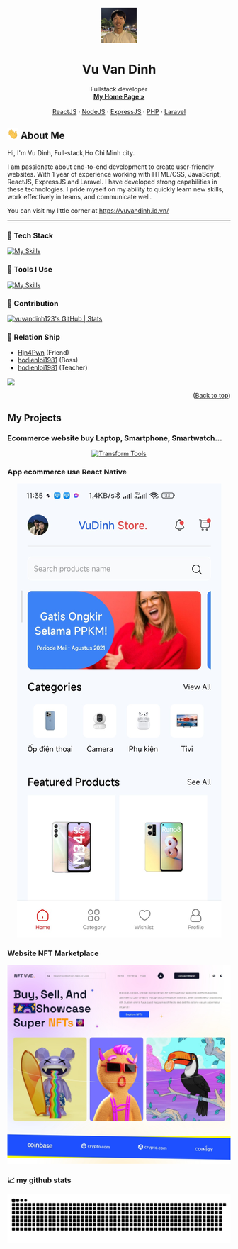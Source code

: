 <div id="top"></div>

<!-- PROJECT LOGO -->
<br />
<div align="center">
  <a href="https://github.com/vuvandinh123">
    <img src="images/logo.jpg"  alt="Logo" width="80" height="80">
  </a>

  <h1 align="center"> Vu Van Dinh</h1>

  <p align="center">
   Fullstack developer
    <br />
    <a href="https://vuvandinh.id.vn/"><strong>My Home Page »</strong></a>
    <br />
    <br />
    <a href="">ReactJS</a>
    ·
    <a href="">NodeJS</a>
    ·
    <a href="">ExpressJS</a>
    ·
    <a href="">PHP</a>
    ·
    <a href="">Laravel</a>
  </p>
</div>

## <img width="25" src="https://github.com/1999AZZAR/1999AZZAR/blob/readme/resources/img/waving.gif"> About Me

Hi, I'm Vu Dinh, Full-stack,Ho Chi Minh city.

I am passionate about end-to-end development to create user-friendly websites. With 1 year of experience working with HTML/CSS, JavaScript, ReactJS, ExpressJS and Laravel. I have developed strong capabilities in these technologies. I pride myself on my ability to quickly learn new skills, work effectively in teams, and communicate well.

You can visit my little corner at <https://vuvandinh.id.vn/>

****

### 🍉 Tech Stack
[![My Skills](https://skillicons.dev/icons?i=nodejs,php,react,next,express,tailwindcss,redux,bootstrap,html,css,js,jquery,ts,scss,electron)](https://vuvandinh.id.vn)

### 🔨 Tools I Use
[![My Skills](https://skillicons.dev/icons?i=mysql,docker,nginx,git,npm,pnpm,yarn,vite,vitest,webpack,babel,github,githubactions,figma,aws,gcp,cloudflare,vercel,netlify,heroku,vscode,gitlab)](https://vuvandinh.id.vn)

### 🍏 Contribution
[![vuvandinh123's GitHub | Stats](https://stats.quira.sh/zmh-program/github?theme=dark)](https://quira.sh?utm_source=widgets&utm_campaign=vuvandinh123)

### 🙌 Relation Ship

- [Hjn4Pwn]([https://github.com/Sh1n3zZ](https://github.com/Hjn4Pwn)) (Friend)
- [hodienloi1981](https://github.com/evansnguyen0104) (Boss)
- [hodienloi1981](https://github.com/hodienloi1981) (Teacher)

<a href="https://github.com/vuvandinh123">
    <picture>
        <source media="(prefers-color-scheme: dark)" srcset="https://github-readme-activity-graph.vercel.app/graph?username=vuvandinh123&theme=github-dark&area=true&hide_border=true&custom_title=Past%20Months%20Activity&color=ffffff&bg_color=0e1116">
        <img align="center" src="https://github-readme-activity-graph.vercel.app/graph?username=vuvandinh123&theme=github-light&area=true&hide_border=true&custom_title=Past%20Months%20Activity">
    </picture>
</a>
<p align="right">(<a href="#top">Back to top</a>)</p>

## My Projects

### Ecommerce website buy Laptop, Smartphone, Smartwatch...

<p style="text-align:center">
  <a href="#">
    <img src="https://firebasestorage.googleapis.com/v0/b/my-cv-67615.appspot.com/o/project3%2Fprj36.jpeg?alt=media&token=e20ba4ff-3109-4d5d-9053-74fa978d869f" alt="Transform Tools">
  </a>
</p>

### App ecommerce use React Native

<p style="text-align:center">
  <a href="#">
    <img src="./images/thum.jpeg" alt="Code Beautifier">
  </a>
</p>

### Website NFT Marketplace

<p style="text-align:center">
  <a href="https://vuvandinh123.github.io/react_web_nft/">
    <img src="./images/project3.jpeg" alt="Vietnamese Lunar Calendar">
  </a>
</p>


### 📈 my github stats

<div align="center">
    <a href="https://github.com/vuvandinh123">
        <img src="https://github.com/Zaid-maker/Zaid-maker/blob/output/github-snake-dark.svg" alt="snake" />
    </a>
</div>

